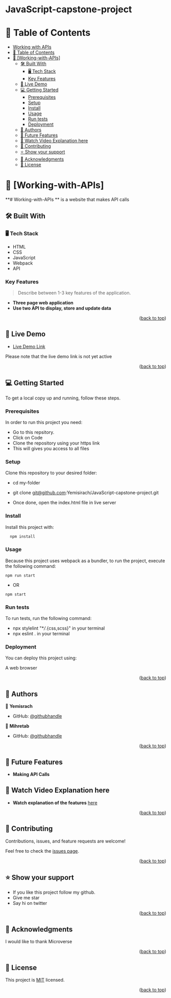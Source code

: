 # JavaScript-capstone-project

# 📗 Table of Contents

- [Working with APIs](#working-with-apis)
- [📗 Table of Contents](#-table-of-contents)
- [📖 \[Working-with-APIs\] ](#-working-with-apis-)
  - [🛠 Built With ](#-built-with-)
    - [🖥️ Tech Stack ](#️-tech-stack-)
    - [Key Features ](#key-features-)
  - [🚀 Live Demo ](#-live-demo-)
  - [💻 Getting Started ](#-getting-started-)
    - [Prerequisites](#prerequisites)
    - [Setup](#setup)
    - [Install](#install)
    - [Usage](#usage)
    - [Run tests](#run-tests)
    - [Deployment](#deployment)
  - [👥 Authors ](#-authors-)
  - [🔭 Future Features ](#-future-features-)
  - [🔭 Watch Video Explanation here ](#-watch-video-explanation-here-)
  - [🤝 Contributing ](#-contributing-)
  - [⭐️ Show your support ](#️-show-your-support-)
  - [🙏 Acknowledgments ](#-acknowledgments-)
  - [📝 License ](#-license-)

# 📖 [Working-with-APIs] <a name="about-project"></a>

**# Working-with-APIs ** is a website that makes API calls

## 🛠 Built With <a name="HTML"></a>

### 🖥️ Tech Stack <a name="CSS"></a>

- HTML
- CSS
- JavaScript
- Webpack
- API

### Key Features <a name="Mobile Version of Portfolio"></a>

> Describe between 1-3 key features of the application.

- **Three page web application**
- **Use two API to display, store and update data**

<p align="right">(<a href="#readme-top">back to top</a>)</p>

## 🚀 Live Demo <a name="live-demo"></a>

- [Live Demo Link]()

Please note that the live demo link is not yet active

<p align="right">(<a href="#readme-top">back to top</a>)</p>

## 💻 Getting Started <a name="getting-started"></a>

To get a local copy up and running, follow these steps.

### Prerequisites

In order to run this project you need:

- Go to this repsitory.
- Click on Code
- Clone the repository using your https link
- This will gives you access to all files

### Setup

Clone this repository to your desired folder:

- cd my-folder

- git clone git@github.com:Yemisirach/JavaScript-capstone-project.git

- Once done, open the index.html file in live server

### Install

Install this project with:

```sh
  npm install
```

### Usage

Because this project uses webpack as a bundler, to run the project, execute the following command:

<code>npm run start</code>

- OR

<code>npm start</code>

### Run tests

To run tests, run the following command:

- npx stylelint "\*_/_.{css,scss}" in your terminal
- npx eslint . in your terminal

### Deployment

You can deploy this project using:

A web browser

<p align="right">(<a href="#readme-top">back to top</a>)</p>

## 👥 Authors <a name="authors"></a>

👤 **Yemisrach**

- GitHub: [@githubhandle](https://github.com/Yemisirach)

👤 **Mihretab**

- GitHub: [@githubhandle](https://github.com/damenam)

<p align="right">(<a href="#readme-top">back to top</a>)</p>

## 🔭 Future Features <a name="future-features"></a>

- **Making API Calls**

## 🔭 Watch Video Explanation here <a name="video-demo"></a>

- **Watch explanation of the features** [here]()

<p align="right">(<a href="#readme-top">back to top</a>)</p>

## 🤝 Contributing <a name="contributing"></a>

Contributions, issues, and feature requests are welcome!

Feel free to check the [issues page](https://github.com/Yemisirach/JavaScript-capstone-project/issues).

<p align="right">(<a href="#readme-top">back to top</a>)</p>

## ⭐️ Show your support <a name="support"></a>

- If you like this project follow my github.
- Give me star
- Say hi on twitter

<p align="right">(<a href="#readme-top">back to top</a>)</p>

## 🙏 Acknowledgments <a name="acknowledgements"></a>

I would like to thank Microverse

<p align="right">(<a href="#readme-top">back to top</a>)</p>

## 📝 License <a name="license"></a>

This project is [MIT](./LICENSE) licensed.

<p align="right">(<a href="#readme-top">back to top</a>)</p>
